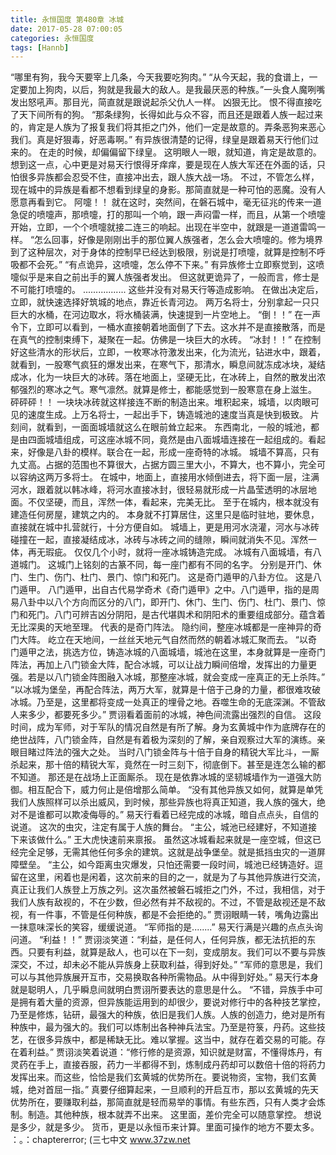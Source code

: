 ```yaml
---
title: 永恒国度 第480章 冰城
date: 2017-05-28 07:00:05
categories: 永恒国度
tags: [Hannb]
---
```


“哪里有狗，我今天要宰上几条，今天我要吃狗肉。”
“从今天起，我的食谱上，一定要加上狗肉，以后，狗就是我最大的敌人。是我最厌恶的种族。”一头食人魔咧嘴发出怒吼声。那目光，简直就是跟说起杀父仇人一样。
凶狠无比。
恨不得直接吃了天下间所有的狗。
“那条绿狗，长得如此与众不容，而且还是跟着人族一起过来的，肯定是人族为了报复我们将其拒之门外，他们一定是故意的。弄条恶狗来恶心我们。真是好狠毒，好恶毒啊。”
有异族很清楚的记得，绿皇是跟着易天行他们过来的。
在走的时候，却偏偏留下绿皇。
这明眼人一眼，就知道，肯定是故意的。
想到这一点，心中更是对易天行恨得牙痒痒，要是现在人族大军还在外面的话，只怕很多异族都会忍受不住，直接冲出去，跟人族大战一场。
不过，不管怎么样，现在城中的异族是看都不想看到绿皇的身影。那简直就是一种可怕的恶魔。没有人愿意再看到它。
阿嚏！！
就在这时，突然间，在磐石城中，毫无征兆的传来一道急促的喷嚏声，那喷嚏，打的那叫一个响，跟一声闷雷一样，而且，从第一个喷嚏开始，立即，一个个喷嚏就接二连三的响起。出现在半空中，就跟是一道道雷鸣一样。
“怎么回事，好像是刚刚出手的那位翼人族强者，怎么会大喷嚏的。修为境界到了这种层次，对于身体的控制早已经达到极限，别说是打喷嚏，就算是控制不呼吸都不会死。”
“有点诡异，这喷嚏，怎么停不下来。”
有异族修士立即察觉到，这喷嚏似乎是来自之前出手的翼人族强者发出。
但这就更诡异了，一般而言，修士是不可能打喷嚏的。
.................
这些并没有对易天行等造成影响。
在做出决定后，立即，就快速选择好筑城的地点，靠近长青河边。
两万名将士，分别拿起一只只巨大的水桶，在河边取水，将水桶装满，快速提到一片空地上。
“倒！！”
在一声令下，立即可以看到，一桶水直接朝着地面倒了下去。这水并不是直接散落，而是在真气的控制束缚下，凝聚在一起。仿佛是一块巨大的水砖。
“冰封！！”
在控制好这些清水的形状后，立即，一枚寒冰符激发出来，化为流光，钻进水中，跟着，就看到，一股寒气疯狂的爆发出来，在寒气下，那清水，瞬息间就冻成冰块，凝结成冰，化为一块巨大的冰砖。落在地面上，坚硬无比，在冰砖上，自然的散发出浓郁强烈的寒冰之气。寒气凛然。就算是修士，都能感觉到一股寒意在身上滋生。
砰砰砰！！
一块块冰砖就这样接连不断的制造出来。堆积起来，城墙，以肉眼可见的速度生成。上万名将士，一起出手下，铸造城池的速度当真是快到极致。
片刻间，就看到，一面面城墙就这么在眼前耸立起来。
东西南北，一般的城池，都是由四面城墙组成，可这座冰城不同，竟然是由八面城墙连接在一起组成的。看起来，好像是八卦的模样。联合在一起，形成一座奇特的冰城。
城墙不算高，只有九丈高。占据的范围也不算很大，占据方圆三里大小，不算大，也不算小，完全可以容纳这两万多将士。
在城中，地面上，直接用水倾倒进去，将下面一层，注满河水，跟着就以韩冰峰，将河水直接冰封，很轻易就形成一片晶莹透明的冰层地面。不仅坚硬，而且，浑然一体，看起来，完美无比。
至于在城内，根本就没有建造任何房屋，建筑之内的。
本身就不打算居住，这里只是临时驻地，要休息，直接就在城中扎营就行，十分方便自如。
城墙上，更是用河水浇灌，河水与冰砖碰撞在一起，直接凝结成冰，冰砖与冰砖之间的缝隙，瞬间就消失不见。浑然一体，再无瑕疵。
仅仅几个小时，就将一座冰城铸造完成。
冰城有八面城墙，有八道城门。
这城门上铭刻的古篆不同，每一座门都有不同的名字。
分别是开门、休门、生门、伤门、杜门、景门、惊门和死门。
这是奇门遁甲的八卦方位。
这是八门遁甲。
八门遁甲，出自古代易学奇术《奇门遁甲》之中。八门遁甲，指的是周易八卦中以八个方向而区分的八门，即开门、休门、生门、伤门、杜门、景门、惊门和死门。八门可辨吉凶分阴阳，是古代堪舆术和阴阳术的重要组成部分。蕴含着无比深奥的天地至理。
代表的是奇门阵法。
隐约间，整座冰城都是一座神异的奇门大阵。
屹立在天地间，一丝丝天地元气自然而然的朝着冰城汇聚而去。
“以奇门遁甲之法，挑选方位，铸造冰城的八面城墙，城池在这里，本身就算是一座奇门阵法，再加上八门锁金大阵，配合冰城，可以让战力瞬间倍增，发挥出的力量更强。若是以八门锁金阵图融入冰城，那整座冰城，就会变成一座真正的无上杀阵。”
“以冰城为堡垒，再配合阵法，两万大军，就算是十倍于己身的力量，都很难攻破冰城。乃至是，这里都将变成一处真正的埋骨之地。吞噬生命的无底深渊。不管敌人来多少，都要死多少。”
贾诩看着面前的冰城，神色间流露出强烈的自信。
这段时间，成为军师，对于军队的情况自然是有所了解。身为玄黄城中作为底牌存在的绝世战阵，八门锁金阵，自然是有着极为深刻的了解，亲自观察过大军的演练。亲眼目睹过阵法的强大之处。
当时八门锁金阵与十倍于自身的精锐大军比斗，一厮杀起来，那十倍的精锐大军，竟然在一时三刻下，彻底倒下。甚至是连怎么输的都不知道。
那还是在战场上正面厮杀。
现在是依靠冰城的坚韧城墙作为一道强大防御。相互配合下，威力何止是倍增那么简单。
“没有其他异族又如何，就算是单凭我们人族照样可以杀出威风，到时候，那些异族也将真正知道，我人族的强大，绝对不是谁都可以欺凌侮辱的。”
易天行看着已经完成的冰城，暗自点点头，自信的说道。
这次的虫灾，注定有属于人族的舞台。
“主公，城池已经建好，不知道接下来该做什么。”
王大虎快速前来禀报。
虽然这冰城看起来就是一座空城，但这已经完全足够，无需其他任何多余的建筑。这就是战争堡垒。就是抵挡虫灾的一道屏障壁垒。
“主公，如今距离虫灾爆发，只怕还需要一段时间，城池已经铸造好。逗留在这里，闲着也是闲着，这次前来的目的之一，就是为了与其他异族进行交流，真正让我们人族登上万族之列。这次虽然被磐石城拒之门外，不过，我相信，对于我们人族有敌视的，不在少数，但必然有并不敌视的。不过，不管是敌视还是不敌视，有一件事，不管是任何种族，都是不会拒绝的。”
贾诩眼睛一转，嘴角边露出一抹意味深长的笑容，缓缓说道。
“军师指的是........”
易天行满是兴趣的点点头询问道。
“利益！！”
贾诩淡笑道：“利益，是任何人，任何异族，都无法抗拒的东西。只要有利益，就算是敌人，也可以在下一刻，变成朋友。我们可以不要与异族深交，不过，却未必不能从异族身上获取利益，得到好处。”
“军师的意思是，我们可以与其他异族展开互市，交易换取各种所需物品。从中得到好处。”
易天行本身就是聪明人，几乎瞬息间就明白贾诩所要表达的意思是什么。
“不错，异族手中可是拥有着大量的资源，但异族能运用到的却很少，要说对修行中的各种技艺掌控，乃至是修炼，钻研，最强大的种族，依旧是我们人族。人族的创造力，绝对是所有种族中，最为强大的。我们可以炼制出各种神兵法宝。乃至是符箓，丹药。这些技艺，在很多异族中，都是稀缺无比。难以掌握。这当中，就存在着交易的可能。存在着利益。”
贾诩淡笑着说道：“修行修的是资源，知识就是财富，不懂得炼丹，有灵药在手上，直接吞服，药力一半都得不到，炼制成丹药却可以数倍十倍的将药力发挥出来。而这些，恰恰是我们玄黄城的优势所在。要说物资，宝物，我们玄黄城，绝对首屈一指。”
真要仔细算起来，一旦顺利的开启互市，那以玄黄城的先天优势所在，要赚取利益，那简直就是轻而易举的事情。有些东西，只有人类才会炼制。制造。其他种族，根本就弄不出来。
这里面，差价完全可以随意掌控。
想说是多少，就是多少。
货币，更是以永恒币来计算。里面可操作的地方不要太多。
：。：chaptererror;
(三七中文 www.37zw.net